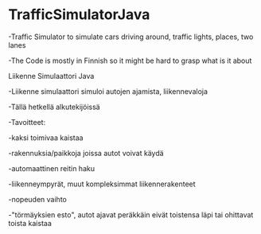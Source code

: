 # TrafficSimulatorJava
-Traffic Simulator to simulate cars driving around, traffic lights, places, two lanes

-The Code is mostly in Finnish so it might be hard to grasp what is it about



Liikenne Simulaattori Java

-Liikenne simulaattori simuloi autojen ajamista, liikennevaloja

-Tällä hetkellä alkutekijöissä

-Tavoitteet:

  -kaksi toimivaa kaistaa
  
  -rakennuksia/paikkoja joissa autot voivat käydä
  
  -automaattinen reitin haku
  
  -liikenneympyrät, muut kompleksimmat liikennerakenteet
  
  -nopeuden vaihto
  
  -"törmäyksien esto", autot ajavat peräkkäin eivät toistensa läpi tai ohittavat toista kaistaa
  
